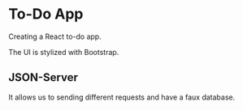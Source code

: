 # To-Do App

Creating a React to-do app.

The UI is stylized with Bootstrap.

## JSON-Server

It allows us to sending different requests and have a faux database.
